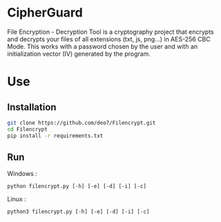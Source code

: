 # CipherGuard
File Encryption - Decryption Tool is a cryptography project that encrypts and decrypts your files of all extensions (txt, js, png...) in AES-256 CBC Mode. This works with a password chosen by the user and with an initialization vector (IV) generated by the program.

# Use
## Installation
```bash
git clone https://github.com/deo7/Filencrypt.git
cd Filencrypt
pip install -r requirements.txt
```

## Run
Windows :
```
python filencrypt.py [-h] [-e] [-d] [-i] [-c]
```

Linux :
```
python3 filencrypt.py [-h] [-e] [-d] [-i] [-c]
```
